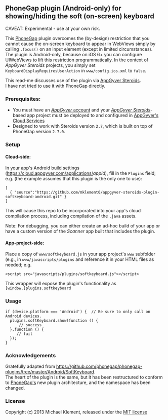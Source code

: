 ## PhoneGap plugin (Android-only) for showing/hiding the soft (on-screen) keyboard

CAVEAT: Experimental - use at your own risk.

This [PhoneGap](http://phonegap.com/) plugin overcomes the (by-design) restriction that you cannot cause the on-screen keyboard to appear in WebViews simply by calling `.focus()` on an input element (except in limited circumstances).  
The plugin is Android-only, because on iOS 6+ you can configure UIWebViews to lift this restriction programmatically. In the context of _AppGyver Steroids_ projects, you simply set `KeyboardDisplayRequiresUserAction` in `www/config.ios.xml` to `false`.

This read-me discusses use of the plugin via [AppGyver Steroids](http://www.appgyver.com/steroids).  
I have not tried to use it with PhoneGap directly.

### Prerequisites:

* You must have an [_AppGyver_ account](https://accounts.appgyver.com/users/sign_up) and your [_AppGyver Steroids_](http://www.appgyver.com/steroids)-based app project must be deployed to and configured in [AppGyver's Cloud Services](https://cloud.appgyver.com/applications/)
* Designed to work with Steroids version `2.7`, which is built on top of PhoneGap version `2.7.0`.

### Setup

#### Cloud-side:

In your app's Android build settings (<https://cloud.appgyver.com/applications/>_appId_), fill in the `Plugins` field; e.g. (the example assumes that this plugin is the only one to use):

    [
      { "source":"https://github.com/mklement0/appgyver-steroids-plugin-softkeyboard-android.git" }
    ]

This will cause this repo to be incorporated into your app's cloud compilation process, including compilation of the `.java` assets.

Note: For debugging, you can either create an ad-hoc build of your app or have a custom version of the _Scanner_ app built that includes the plugin.

#### App-project-side:

Place a copy of `www/softkeyboard.js` in your app project's `www` subfolder (e.g., in `www/javascripts/plugins` and reference it in your HTML files as needed; e.g.

    <script src="javascripts/plugins/softkeyboard.js"></script>

This wrapper will expose the plugin's functionality as `[window.]plugins.softkeyboard`

### Usage

    if (device.platform === 'Android') {  // Be sure to only call on Android devices.
      plugins.softKeyboard.show(function () {
          // success
      },function () {
         // fail
      });
    }


### Acknowledgements

Gratefully adapted from <https://github.com/phonegap/phonegap-plugins/tree/master/Android/SoftKeyboard>.  
The heart of the plugin is the same, but it has been restructured to conform to [PhoneGap's](http://phonegap.com/) new plugin architecture, and the namespace has been changed.

### License

Copyright (c) 2013 Michael Klement, released under the [MIT license](http://opensource.org/licenses/MIT)
